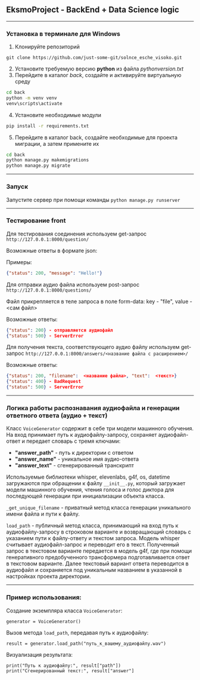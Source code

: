 ## EksmoProject - BackEnd + Data Science logic
___

### Установка в терминале для Windows

1. Клонируйте репозиторий
```commandline
git clone https://github.com/just-some-git/solnce_esche_visoko.git
```
2. Установите требуемую версию **python** из файла *pythonversion.txt*
3. Перейдите в каталог *back*, создайте и активируйте виртуальную среду
```sh
cd back
python -m venv venv
venv\scripts\activate
```
4. Установите необходимые модули
```sh
pip install -r requirements.txt
```
5. Перейдите в каталог back, создайте необходимые для проекта миграции, а затем примените их
```sh
cd back
python manage.py makemigrations
python manage.py migrate
```
___

### Запуск

Запустите сервер при помощи команды ```python manage.py runserver```
___

### Тестирование front

Для тестирования соединения используем get-запрос
  ```http://127.0.0.1:8000/question/```

Возможные ответы в формате json:

Примеры:
```json
{"status": 200, "message": "Hello!"}
```

Для отправки аудио файла используем post-запрос
  ```http://127.0.0.1:8000/questions/```

Файл прикрепляется в теле запроса в поле form-data: key - "file", value - <сам файл>

Возможные ответы:
```json
{"status": 200} - отправляется аудиофайл
{"status": 500} - ServerError
```

Для получения текста, соответствующего аудио файлу используем get-запрос
  ```http://127.0.0.1:8000/answers/<название файла с расширением>/```

Возможные ответы:
```json
{"status": 200, "filename":  <название файла>, "text":  <текст>}
{"status": 400} - BadRequest
{"status": 500} - ServerError
```
___

### Логика работы распознавания аудиофайла и генерации ответного ответа (аудио + текст)
Класс `VoiceGenerator` содержит в себе три модели машинного обучения. На вход принимает путь к аудиофайлу-запросу,
сохраняет аудиофайл-ответ и передает словарь с тремя ключами:

- __"answer_path"__ - путь к директории с ответом
- __"answer_name"__ - уникальное имя аудио-ответа
- __"answer_text"__ - сгенерированный транскрипт

Используемые библиотеки whisper, elevenlabs, g4f, os, datetime загружаются при обращении к файлу
`__init__.py`, который загружает модели машинного обучения, чтения голоса и голос диктора для последующей генерации
при инициализации объекта класса.

`_get_unique_filename` - приватный метод класса генерации уникального имени файла и пути к файлу.

`load_path` - публичный метод класса, принимающий на вход путь к аудиофайлу-запросу в строковом варианте
и возвращающий словарь с указанием пути к файлу-ответу и текстом запроса.
Модель whisper считывает аудиофайл-запрос и переводит его в текст.
Полученный запрос в текстовом варианте передается в модель g4f, где при помощи генеративного предобученного
трансформера подготавливается ответ в текстовом варианте. Далее текстовый вариант ответа переводится в аудиофайл
и сохраняется под уникальным названием в указанной в настройках проекта директории.
___

### Пример использования:

Создание экземпляра класса `VoiceGenerator`:

`generator = VoiceGenerator()`

Вызов метода `load_path`, передавая путь к аудиофайлу:

`result = generator.load_path("путь_к_вашему_аудиофайлу.wav")`

Визуализация результата:

`print("Путь к аудиофайлу:", result["path"])`\
`print("Сгенерированный текст:", result["answer"]`

